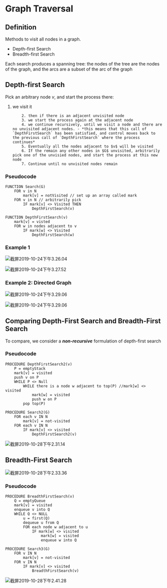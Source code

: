 # Graph Traversal

## Definition

Methods to visit all nodes in a graph.

-   Depth-first Search
-   Breadth-first Search

Each search produces a spanning tree: the nodes of the tree are the nodes of the graph, and the arcs are a subset of the arc of the graph

## Depth-first Search

Pick an arbitrary node $v$, and start the process there:

1.  we visit it

     		2. then if there is an adjacent unvisited node
     		3. we start the process again at the adjacent node
     		4. we continue recursively, until we visit a node and there are no unvisited adjacent nodes. - *this means that this call of `DepthFirstSearch` has been satisfied, and control moves back to the previous call of `DepthFirstSearch` where the process continues*
     		5. Eventually all the nodes adjacent to $v$ will be visited
     		6. If the remain any other nodes in $G$ unvisited, arbitrarily pick one of the unvisied nodes, and start the process at this new node
     		7. Continue until no unvisited nodes remain

### Pseudocode

```pseudocode
FUNCTION Search(G)
	FOR v in N
		mark[v] = notVisited // set up an array called mark
	FOR v in N // arbitrarily pick
		IF mark[v] <> Visited THEN 
			DepthFirstSearch(v)

FUNCTION DepthFirstSearch(v)
	mark[v] = visted
	FOR w in nodes adjacent to v
		IF mark[w] <> Visited
			DepthFirstSearch(w)
```

### Example 1

![截屏2019-10-24下午3.26.04](../resources/截屏2019-10-24下午3.26.04.png)

![截屏2019-10-24下午3.27.52](../resources/截屏2019-10-24下午3.27.52.png)

### Example 2: Directed Graph

![截屏2019-10-24下午3.29.06](../resources/截屏2019-10-24下午3.29.06.png)

![截屏2019-10-24下午3.29.06](../resources/截屏2019-10-24下午3.29.13.png)

## Comparing Depth-First Search and Breadth-First Search

To compare, we consider a ***non-recursive*** formulation of depth-first search

### Pseudocode

```pseudocode
PROCEDURE DepthFirstSearch2(v)
	P = emptyStack
	mark[v] = visited
	push v on P
	WHILE P <> Null
		WHILE there is a node w adjacent to top(P) //mark[w] <> visited
			mark[w] = visited
			push w on P
		pop top(P)
			
PROCEDURE Search2(G)
	FOR each v IN N
		mark[v] = not-visited
	FOR each v IN N
		IF mark[v] <> visited
			DepthFirstSearch2(v)
```

![截屏2019-10-28下午2.31.14](../resources/截屏2019-10-28下午2.31.14.png)

## Breadth-First Search

![截屏2019-10-28下午2.33.36](../resources/截屏2019-10-28下午2.33.36.png)

### Pseudocode

```pseudocode
PROCEDURE BreadthFirstSearch(v)
	Q = emptyQueue
	mark[v] = visited
	enqueue v into Q
	WHILE Q <> NULL
		u = first(Q)
		dequeue u from Q
		FOR each node w adjacent to u
			IF mark[w] <> visited
				mark[w] = visited
				enqueue w into Q

PROCEDURE Search3(G)
	FOR v IN N
		mark[v] = not-visited
	FOR v IN N
		IF mark[v] <> visited
			BreadthFirstSearch(v)
```

![截屏2019-10-28下午2.41.28](../resources/截屏2019-10-28下午2.41.28.png)